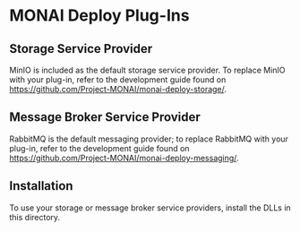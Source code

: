 # MONAI Deploy Plug-Ins


## Storage Service Provider

MinIO is included as the default storage service provider. To replace MinIO with your plug-in, refer to the development guide found on https://github.com/Project-MONAI/monai-deploy-storage/.


## Message Broker Service Provider

RabbitMQ is the default messaging provider; to replace RabbitMQ with your plug-in, refer to the development guide found on https://github.com/Project-MONAI/monai-deploy-messaging/.


## Installation

To use your storage or message broker service providers, install the DLLs in this directory.